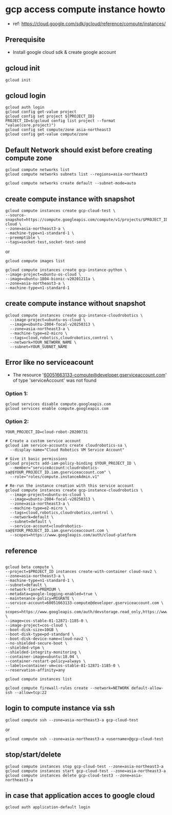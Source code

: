 # gcp access compute instance howto

- ref: https://cloud.google.com/sdk/gcloud/reference/compute/instances/

## Prerequisite
- Install google cloud sdk & create google account

## gcloud init
```
gcloud init
```

## gcloud login

```
gcloud auth login
gcloud config get-value project
gcloud config set project ${PROJECT_ID}
PROJECT_ID=$(gcloud config list project --format "value(core.project)")
gcloud config set compute/zone asia-northeast3  
gcloud config get-value compute/zone
```

## Default Network should exist before creating compute zone
```
gcloud compute networks list
gcloud compute networks subnets list --regions=asia-northeast3

gcloud compute networks create default --subnet-mode=auto
```

## create compute instance with snapshot
```
gcloud compute instances create gcp-cloud-test \
--source-snapshot=https://compute.googleapis.com/compute/v1/projects/$PROJECT_ID/global/snapshots/snapshot-cloud \
--zone=asia-northeast3-a \
--machine-type=n1-standard-1 \
--preemptible \
--tags=socket-test,socket-test-send 
```

or
```
gcloud compute images list
```

```
gcloud compute instances create gcp-instance-python \
--image-project=ubuntu-os-cloud \
--image=ubuntu-1804-bionic-v20201211a \
--zone=asia-northeast3-a \
--machine-type=n1-standard-1 
```

## create compute instance without snapshot 
```
gcloud compute instances create gcp-instance-cloudrobotics \
  --image-project=ubuntu-os-cloud \
  --image=ubuntu-2004-focal-v20250313 \
  --zone=asia-northeast3-a \
  --machine-type=e2-micro \
  --tags=cloud,robotics,cloudrobotics,control \
  --network=YOUR_NETWORK_NAME \
  --subnet=YOUR_SUBNET_NAME
```  

## Error like no serviceacount 
- The resource '60051663133-compute@developer.gserviceaccount.com' of type 'serviceAccount' was not found
### Option 1:
```
gcloud services disable compute.googleapis.com
gcloud services enable compute.googleapis.com
```
### Option 2:
```
YOUR_PROJECT_ID=cloud-robot-20200731

# Create a custom service account
gcloud iam service-accounts create cloudrobotics-sa \
  --display-name="Cloud Robotics VM Service Account"

# Give it basic permissions
gcloud projects add-iam-policy-binding $YOUR_PROJECT_ID \
  --member="serviceAccount:cloudrobotics-sa@$YOUR_PROJECT_ID.iam.gserviceaccount.com" \
  --role="roles/compute.instanceAdmin.v1"

# Re-run the instance creation with this service account
gcloud compute instances create gcp-instance-cloudrobotics \
  --image-project=ubuntu-os-cloud \
  --image=ubuntu-2004-focal-v20250313 \
  --zone=asia-northeast3-a \
  --machine-type=e2-micro \
  --tags=cloud,robotics,cloudrobotics,control \
  --network=default \
  --subnet=default \
  --service-account=cloudrobotics-sa@$YOUR_PROJECT_ID.iam.gserviceaccount.com \
  --scopes=https://www.googleapis.com/auth/cloud-platform
```



## reference
```

gcloud beta compute \
--project=$PROJECT_ID instances create-with-container cloud-nav2 \
--zone=asia-northeast3-a \
--machine-type=n1-standard-1 \
--subnet=default \
--network-tier=PREMIUM \ 
--metadata=google-logging-enabled=true \
--maintenance-policy=MIGRATE \
--service-account=60051663133-compute@developer.gserviceaccount.com \
--scopes=https://www.googleapis.com/auth/devstorage.read_only,https://www.googleapis.com/auth/logging.write,https://www.googleapis.com/auth/monitoring.write,https://www.googleapis.com/auth/servicecontrol,https://www.googleapis.com/auth/service.management.readonly,https://www.googleapis.com/auth/trace.append \
--image=cos-stable-81-12871-1185-0 \
--image-project=cos-cloud \
--boot-disk-size=10GB \
--boot-disk-type=pd-standard \
--boot-disk-device-name=cloud-nav2 \
--no-shielded-secure-boot \
--shielded-vtpm \
--shielded-integrity-monitoring \
--container-image=ubuntu:18.04 \
--container-restart-policy=always \
--labels=container-vm=cos-stable-81-12871-1185-0 \
--reservation-affinity=any
```


```
gcloud compute instances list
```
```
gcloud compute firewall-rules create --network=NETWORK default-allow-ssh --allow=tcp:22
```
## login to compute instance via ssh

```
gcloud compute ssh --zone=asia-northeast3-a gcp-cloud-test
```

or

```
gcloud compute ssh --zone=asia-northeast3-a <username>@gcp-cloud-test 
```

## stop/start/delete

```
gcloud compute instances stop gcp-cloud-test --zone=asia-northeast3-a
gcloud compute instances start gcp-cloud-test --zone=asia-northeast3-a
gcloud compute instances delete gcp-cloud-test3 --zone=asia-northeast3-a
```

## in case that application acces to google cloud
```
gcloud auth application-default login
```
